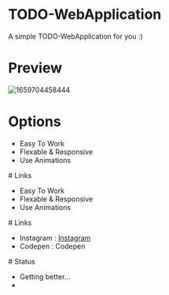 # TODO-WebApplication
A simple TODO-WebApplication for you :) 
# Preview
![1659704458444](https://user-images.githubusercontent.com/109369686/183082782-25a528cb-6db7-4379-9743-471e9aebc075.png)
# Options
<ul>
<li>Easy To Work</li>
<li>Flexable & Responsive</li>
<li>Use Animations</li>
</ul>
# Links
<ul>
<li>Easy To Work</li>
<li>Flexable & Responsive</li>
<li>Use Animations</li>
</ul>
# Links 
<ul>
<li>Instagram : <a href="https://www.instagram.com/sir.shahsavar/">Instagram</a></li>
<li>Codepen :   <a href="https://codepen.io/SirShahsavar"></a>Codepen</li>
</ul>
# Status
<ul>
<li>Getting better...<li>
</ul>
